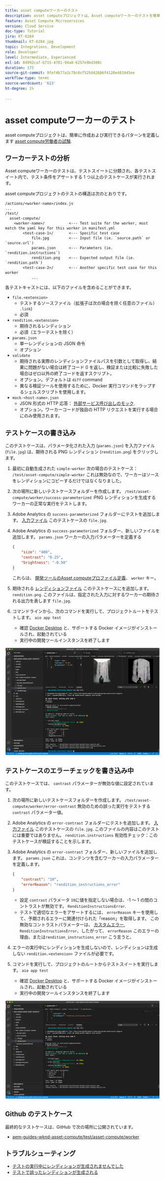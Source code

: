 ```yaml
---
title: asset computeワーカーのテスト
description: asset computeプロジェクトは、Asset computeワーカーのテストを簡単に作成して実行するためのパターンを定義します。
feature: Asset Compute Microservices
version: Cloud Service
doc-type: Tutorial
jira: KT-6284
thumbnail: KT-6284.jpg
topic: Integrations, Development
role: Developer
level: Intermediate, Experienced
exl-id: 04992caf-b715-4701-94a8-6257e9bd300c
duration: 175
source-git-commit: 9fef4b77a2c70c8cf525d42686f4120e481945ee
workflow-type: tm+mt
source-wordcount: '613'
ht-degree: 1%

---
```


# asset computeワーカーのテスト

asset computeプロジェクトは、簡単に作成および実行できるパターンを定義します [asset compute労働者の試験](https://experienceleague.adobe.com/docs/asset-compute/using/extend/test-custom-application.html).

## ワーカーテストの分析

Asset computeワーカーのテストは、テストスイートに分類され、各テストスイート内で、テスト条件をアサートする 1 つ以上のテストケースが実行されます。

asset computeプロジェクトのテストの構造は次のとおりです。

```
/actions/<worker-name>/index.js
...
/test/
  asset-compute/
    <worker-name>/           <--- Test suite for the worker, must match the yaml key for this worker in manifest.yml
        <test-case-1>/       <--- Specific test case 
            file.jpg         <--- Input file (ie. `source.path` or `source.url`)
            params.json      <--- Parameters (ie. `rendition.instructions`)
            rendition.png    <--- Expected output file (ie. `rendition.path`)
        <test-case-2>/       <--- Another specific test case for this worker
            ...
```

各テストキャストには、以下のファイルを含めることができます。

+ `file.<extension>`
   + テストするソースファイル（拡張子は次の場合を除く任意のファイル） `.link`)
   + 必須
+ `rendition.<extension>`
   + 期待されるレンディション
   + 必須（エラーテストを除く）
+ `params.json`
   + 単一レンディションの JSON 命令
   + オプション
+ `validate`
   + 期待される実際のレンディションファイルパスを引数として取得し、結果に問題がない場合は終了コード 0 を返し、検証または比較に失敗した場合はゼロ以外の終了コードを返すスクリプト。
   + オプション。デフォルトは `diff` command
   + 異なる検証ツールを使用するために、Docker 実行コマンドをラップするシェルスクリプトを使用します。
+ `mock-<host-name>.json`
   + JSON 形式の HTTP 応答： [外部サービス呼び出しのモック](https://www.mock-server.com/mock_server/creating_expectations.html).
   + オプション。ワーカーコードが独自の HTTP リクエストを実行する場合にのみ使用されます。

## テストケースの書き込み

このテストケースは、パラメータ化された入力 (`params.json`) を入力ファイル (`file.jpg`) は、期待される PNG レンディション (`rendition.png`) をクリックします。

1. 最初に自動生成された `simple-worker` 次の場合のテストケース： `/test/asset-compute/simple-worker` これは無効なので、ワーカーはソースをレンディションにコピーするだけではなくなりました。
1. 次の場所に新しいテストケースフォルダーを作成します。 `/test/asset-compute/worker/success-parameterized` :PNG レンディションを生成するワーカーの正常な実行をテストします。
1. Adobe Analytics の `success-parameterized` フォルダーにテストを追加します。 [入力ファイル](./assets/test/success-parameterized/file.jpg) このテストケースの `file.jpg`.
1. Adobe Analytics の `success-parameterized` フォルダー、新しいファイルを追加します。 `params.json` ワーカーの入力パラメーターを定義する

   ```json
   { 
       "size": "400",
       "contrast": "0.25",
       "brightness": "-0.50"
   }
   ```

   これらは、 [開発ツールのAsset computeプロファイル定義](../develop/development-tool.md)、 `worker` キー。

1. 期待される [レンディションファイル](./assets/test/success-parameterized/rendition.png) このテストケースにを追加します。 `rendition.png`. このファイルは、指定された入力に対するワーカーの期待される出力を表します `file.jpg`.
1. コマンドラインから、次のコマンドを実行して、プロジェクトルートをテストします。 `aio app test`
   + 確認 [Docker Desktop](../set-up/development-environment.md#docker) と、サポートする Docker イメージがインストールされ、起動されている
   + 実行中の開発ツールインスタンスを終了します

![テスト — 成功 ](./assets/test/success-parameterized/result.png)

## テストケースのエラーチェックを書き込み中

このテストケースでは、 `contrast` パラメーターが無効な値に設定されています。

1. 次の場所に新しいテストケースフォルダーを作成します。 `/test/asset-compute/worker/error-contrast` 無効のための誤った実行をテストする `contrast` パラメーター値。
1. Adobe Analytics の `error-contrast` フォルダーにテストを追加します。 [入力ファイル](./assets/test/error-contrast/file.jpg) このテストケースの `file.jpg`. このファイルの内容はこのテストには重要ではありません。 `rendition.instructions` 有効性チェック：このテストケースが検証することを示します。
1. Adobe Analytics の `error-contrast` フォルダー、新しいファイルを追加します。 `params.json` これは、コンテンツを含むワーカーの入力パラメーターを定義します。

   ```json
   {
       "contrast": "10",
       "errorReason": "rendition_instructions_error"
   }
   ```

   + 設定 `contrast` パラメータ `10`に値を指定しない場合は、-1 ～ 1 の間のコントラストが無効です。 `RenditionInstructionsError`.
   + テストで適切なエラーをアサートするには、 `errorReason` キーを使用して、予期されるエラーに関連付けられた「reason」を取得します。 この無効なコントラストパラメーターは、 [カスタムエラー](../develop/worker.md#errors), `RenditionInstructionsError`、したがって、 `errorReason` このエラーの理由、または`rendition_instructions_error` こう言うと、

1. エラーの実行中にレンディションを生成しないので、レンディションは生成しない `rendition.<extension>` ファイルが必要です。
1. コマンドを実行して、プロジェクトのルートからテストスイートを実行します。 `aio app test`
   + 確認 [Docker Desktop](../set-up/development-environment.md#docker) と、サポートする Docker イメージがインストールされ、起動されている
   + 実行中の開発ツールインスタンスを終了します

![テスト — エラーコントラスト](./assets/test/error-contrast/result.png)

## Github のテストケース

最終的なテストケースは、GitHub で次の場所に公開されています。

+ [aem-guides-wknd-asset-compute/test/asset-compute/worker](https://github.com/adobe/aem-guides-wknd-asset-compute/tree/master/test/asset-compute/worker)

## トラブルシューティング

+ [テストの実行中にレンディションが生成されませんでした](../troubleshooting.md#test-no-rendition-generated)
+ [テストで誤ったレンディションが生成される](../troubleshooting.md#tests-generates-incorrect-rendition)
